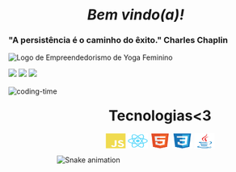 ***<h1 align="center" >Bem vindo(a)!</h1>***

<h3> "A persistência é o caminho do êxito." Charles Chaplin </h3>

![Logo de Empreendedorismo de Yoga Feminino](https://user-images.githubusercontent.com/104755957/225348861-0d99160c-f880-4e75-8b4e-29a21072cfee.gif)


<div>
   <a href="https: www.linkedin.com/in/viviana-andrade-542767194/" target="_blank"><img src="https://img.shields.io/badge/-LinkedIn-%230077B5?style=for-the-badge&logo=linkedin&logoColor=white" target="_blank"></a> 
   <a href="https://www.instagram.com/viviana_ofcy.and/" target="_blank"><img src="https://img.shields.io/badge/-Instagram-%23E4405F?style=for-the-badge&logo=instagram&logoColor=white" target="_blank"></a>
    <a href = "mailto:vivibecker.andrade@gmail.com"><img src="https://img.shields.io/badge/-Gmail-%23333?style=for-the-badge&logo=gmail&logoColor=white" target="_blank"></a>
  <div> 

    
</div> 

<div  align="center"> 
  <div style="display: inline_block"><br>
    <img align="left" height="250" alt="coding-time" src="code.gif">
    <h1 align="center">Tecnologias<3</h1>
    <img align="center" height="30" width="40" alt="js-icon"  src="https://raw.githubusercontent.com/devicons/devicon/master/icons/javascript/javascript-plain.svg">
    <img align="center" height="30" width="40" alt="react-icon" src="https://raw.githubusercontent.com/devicons/devicon/master/icons/react/react-original.svg">
    <img align="center" height="30" width="40" alt="html-icon" src="https://raw.githubusercontent.com/devicons/devicon/master/icons/html5/html5-original.svg">
    <img align="center" height="30" width="40" alt="css-icon" src="https://raw.githubusercontent.com/devicons/devicon/master/icons/css3/css3-original.svg">
    <img align="center" height="30" width="40" alt="java-icon" src="https://raw.githubusercontent.com/devicons/devicon/master/icons/java/java-original.svg">
   
   </div>

</div>

![Snake animation](https://github.com/LuigiGF/LuigiGF/blob/output/github-contribution-grid-snake.svg)
